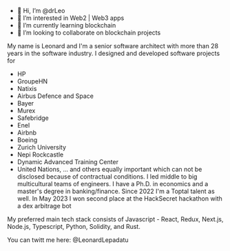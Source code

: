 - 👋 Hi, I’m @drLeo
- 👀 I’m interested in Web2 | Web3 apps
- 🌱 I’m currently learning blockchain
- 💞 I’m looking to collaborate on blockchain projects

My name is Leonard and I'm a senior software architect with more than 28 years in the software industry.
I designed and developed software projects for
  - HP
  - GroupeHN
  - Natixis
  - Airbus Defence and Space
  - Bayer
  - Murex
  - Safebridge
  - Enel
  - Airbnb
  - Boeing
  - Zurich University
  - Nepi Rockcastle
  - Dynamic Advanced Training Center
  - United Nations,
  ... and others equally important which can not be disclosed because of contractual conditions.
I led middle to big multicultural teams of engineers.
I have a Ph.D. in economics and a master's degree in banking/finance.
Since 2022 I'm a Toptal talent as well.
In May 2023 I won second place at the HackSecret hackathon with a dex arbitrage bot

My preferred main tech stack consists of Javascript - React, Redux, Next.js, Node.js, Typescript, Python, Solidity, and Rust. 

You can twitt me here: @LeonardLepadatu 
